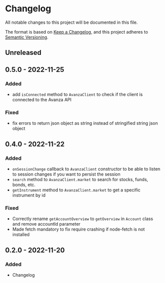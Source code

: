 # Changelog

All notable changes to this project will be documented in this file.

The format is based on [Keep a Changelog](https://keepachangelog.com/en/1.0.0/),
and this project adheres to [Semantic Versioning](https://semver.org/spec/v2.0.0.html).

## Unreleased

## 0.5.0 - 2022-11-25
### Added
- add `isConnected` method to `AvanzaClient` to check if the client is connected to the Avanza API

### Fixed
- fix errors to return json object as string instead of stringified string json object

## 0.4.0 - 2022-11-22
### Added
- `onSessionChange` callback to `AvanzaClient` constructor to be able to listen to session changes if you want to persist the session
- `search` method to `AvanzaClient.market` to search for stocks, funds, bonds, etc.
- `getInstrument` method to `AvanzaClient.market` to get a specific instrument by id

### Fixed
- Correctly rename `getAccountOverview` to `getOverview` in `Account` class and remove accountId parameter
- Made fetch mandatory to fix require crashing if node-fetch is not installed

## 0.2.0 - 2022-11-20
### Added
- Changelog
